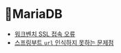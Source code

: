 # 🦦MariaDB
- [워크벤치 SSL 접속 오류](./mariadb-ssl.md)
- [스프링부트 `url` 인식하지 못하는 문제점](./datasource-error.md)
